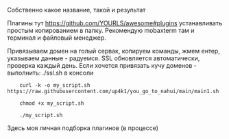 
Собственно какое название, такой и результат

Плагины тут https://github.com/YOURLS/awesome#plugins устанавливать простым копированием в папку. Рекомендую mobaxterm там и терминал и файловый менеджер.


Привязываем домен на голый сервак, копируем команды, жмем ентер, указываем данные - радуемся. SSL обновляется автоматически, проверка каждый день. 
Если хочется привязать кучу доменов - выполнить: ./ssl.sh в консоли 

        curl -k -o my_script.sh https://raw.githubusercontent.com/up4k1/you_go_to_nahui/main/main1.sh

        chmod +x my_script.sh

        ./my_script.sh



Здесь моя личная подборка плагинов (в процессе)
